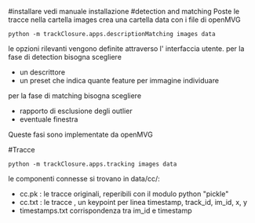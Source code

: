 #installare
vedi manuale installazione
#detection and matching
Poste le tracce nella cartella images crea una cartella data con i file di openMVG
```
python -m trackClosure.apps.descriptionMatching images data
```
le opzioni rilevanti vengono definite attraverso l' interfaccia utente.
per la fase di detection bisogna scegliere 
*   un descrittore 
*   un preset che indica quante feature per immagine individuare

per la fase di matching bisogna scegliere
*   rapporto di esclusione degli outlier
*   eventuale finestra 

Queste fasi sono implementate da openMVG

#Tracce
```
python -m trackClosure.apps.tracking images data
```
le componenti connesse si trovano in data/cc/:
*   cc.pk : le tracce originali, reperibili con il modulo python "pickle"
*   cc.txt : le tracce , un keypoint per linea 
    timestamp, track_id, im_id, x, y
*   timestamps.txt  corrispondenza tra im_id e timestamp
